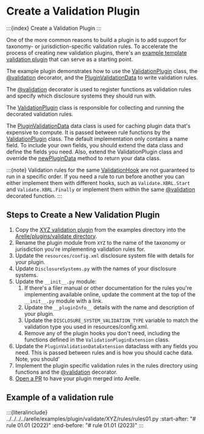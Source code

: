 # Create a Validation Plugin

:::{index} Create a Validation Plugin
:::

One of the more common reasons to build a plugin is to add support for taxonomy- or jurisdiction-specific validation rules.
To accelerate the process of creating new validation plugins, there's an [example template validation plugin][example-plugin]
that can serve as a starting point.

The example plugin demonstrates how to use the [ValidationPlugin][validation-plugin] class, the [@validation][validation-decorator]
decorator, and the [PluginValidationData][plugin-validation-data] to write validation rules.

The [@validation][validation-decorator] decorator is used to register functions as validation rules and specify which
disclosure systems they should run with.

The [ValidationPlugin][validation-plugin] class is responsible for collecting and running the decorated validation rules.

The [PluginValidationData][plugin-validation-data] data class is used for caching plugin data that's expensive to compute.
It is passed between rule functions by the [ValidationPlugin][validation-plugin] class. The default implementation only
contains a name field. To include your own fields, you should extend the data class and define the fields you need.
Also, extend the ValidationPlugin class and override the [newPluginData][validation-new-plugin-data]
method to return your data class.

:::{note}
Validation rules for the same [ValidationHook][validation-hook] are not guaranteed to run in a specific order. If you
need a rule to run before another you can either implement them with different hooks, such as `Validate.XBRL.Start` and
`Validate.XBRL.Finally` or implement them within the same [@validation][validation-decorator] decorated function.
:::

## Steps to Create a New Validation Plugin

1. Copy the [XYZ validation plugin][example-plugin] from the examples directory into the [Arelle/plugins/validate directory][validations-directory].
2. Rename the plugin module from `XYZ` to the name of the taxonomy or jurisdiction you're implementing validation rules for.
3. Update the `resources/config.xml` disclosure system file with details for your plugin.
4. Update `DisclosureSystems.py` with the names of your disclosure systems.
5. Update the `__init__.py` module:
   1. If there's a filer manual or other documentation for the rules you're implementing available online,
      update the comment at the top of the `__init__.py` module with a link.
   2. Update the `__pluginInfo__` details with the name and description of your plugin.
   3. Update the `DISCLOSURE_SYSTEM_VALIDATION_TYPE` variable to match the validation type you used in resources/config.xml.
   4. Remove any of the plugin hooks you don't need, including the functions defined in the `ValidationPluginExtension` class.
6. Update the `PluginValidationDataExtension` dataclass with any fields you need. This is passed between rules and is how
   you should cache data. Note, you should'
7. Implement the plugin specific validation rules in the rules directory using functions and the
   [@validation][validation-decorator] decorator.
8. [Open a PR][contributing-code] to have your plugin merged into Arelle.

## Example of a validation rule

:::{literalinclude} ../../../../arelle/examples/plugin/validate/XYZ/rules/rules01.py
:start-after: "# rule 01.01 (2022)"
:end-before: "# rule 01.01 (2023)"
:::

[validation-plugin]: #arelle.utils.validate.ValidationPlugin.ValidationPlugin
[validation-new-plugin-data]: #arelle.utils.validate.ValidationPlugin.ValidationPlugin.newPluginData
[validation-hook]: #arelle.utils.PluginHooks.ValidationHook
[validation-decorator]: #arelle.utils.validate.Decorator.validation
[plugin-validation-data]: #arelle.utils.validate.PluginValidationData.PluginValidationData
[example-plugin]: https://github.com/Arelle/Arelle/tree/master/arelle/examples/plugin/validate/XYZ
[validations-directory]: https://github.com/Arelle/Arelle/tree/master/arelle/plugin/validate
[contributing-code]: project:../../contributing.md#contributing-code
